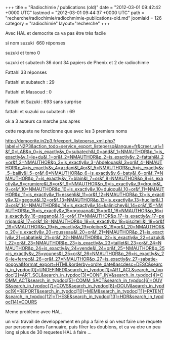 +++
title = "Radiochimie / publications (old)"
date = "2012-03-01 09:42:42 +0000 UTC"
lastmod = "2012-03-01 09:44:37 +0000 UTC"
path = "recherche/radiochimie/radiochmimie-publications-old.md"
joomlaid = 126
category = "radiochimie"
layout="recherche"
+++
<p>Avec HAL et democrite ca va pas être très facile </p>
<p></p>
<p></p>
<p>si nom suzuki  660 réponses </p>
<p>suzuki et tomo 0 </p>
<p>suzuki et subatech 36 dont 34 papiers de Phenix et 2 de radiochimie </p>
<p></p>
<p>Fattahi 33 réponses </p>
<p>Fattahi et subatech : 29 </p>
<p>Fattahi et Massoud : 0 </p>
<p></p>
<p>Fattahi et Suzuki : 693 sans surprise </p>
<p>fattahi et suzuki ou subatech : 69 </p>
<p></p>
<p>ok a 3 auteurs ca marche pas apres </p>
<p></p>
<p></p>
<p>cette requete ne fonctionne que avec les 3 premiers noms </p>
<p><a href="http://democrite.in2p3.fr/export_listeperso_xml.php?label=IN2P3&amp;action_todo=service_export_listeperso&amp;langue=fr&amp;creer_url=1&amp;f_0=LAB&amp;p_0=is_exactly&amp;v_0=subatech&amp;l_0=and&amp;f_1=NMAUTHOR&amp;p_1=is_exactly&amp;v_1=le+du&amp;l_1=or&amp;f_2=NMAUTHOR&amp;p_2=is_exactly&amp;v_2=fattahi&amp;l_2=or&amp;f_3=NMAUTHOR&amp;p_3=is_exactly&amp;v_3=Abdelouas&amp;l_3=or&amp;f_4=NMAUTHOR&amp;p_4=is_exactly&amp;v_4=azdani&amp;l_4or&amp;f_5=NMAUTHOR&amp;p_5=is_exactly&amp;v_5=bailly&amp;l_5=or&amp;f_6=NMAUTHOR&amp;p_6=is_exactly&amp;v_6=baty&amp;l_6=or&amp;f_7=NMAUTHOR&amp;p_7=is_exactly&amp;v_7=blain&amp;l_7=or&amp;f_8=NMAUTHOR&amp;p_8=is_exactly&amp;v_8=crumiere&amp;l_8=or&amp;f_9=NMAUTHOR&amp;p_9=is_exactly&amp;v_9=drouin&amp;l_9=or&amp;f_10=NMAUTHOR&amp;p_10=is_exactly&amp;v_10=duigou&amp;l_10=or&amp;f_11=NMAUTHOR&amp;p_11=is_exactly&amp;v_11=essehli&amp;l_11=or&amp;f_12=NMAUTHOR&amp;p_12=is_exactly&amp;v_12=gegout&amp;l_12=or&amp;f_13=NMAUTHOR&amp;p_13=is_exactly&amp;v_13=huclier&amp;l_13=or&amp;f_14=NMAUTHOR&amp;p_14=is_exactly&amp;v_14=kalinichev&amp;l_14=or&amp;f_15=NMAUTHOR&amp;p_15=is_exactly&amp;v_15=ngouana&amp;l_15=or&amp;f_16=NMAUTHOR&amp;p_16=is_exactly&amp;v_16=pagano&amp;l_16=or&amp;f_17=NMAUTHOR&amp;p_17=is_exactly&amp;v_17=perrigaud&amp;l_17=or&amp;f_18=NMAUTHOR&amp;p_18=is_exactly&amp;v_18=piscitelli&amp;l_18=or&amp;f_19=NMAUTHOR&amp;p_19=is_exactly&amp;v_19=pleiber&amp;l_19=or&amp;f_20=NMAUTHOR&amp;p_20=is_exactly&amp;v_20=rousseau&amp;l_20=or&amp;f_21=NMAUTHOR&amp;p_21=is_exactly&amp;v_21=sabatie&amp;l_21=or&amp;f_22=NMAUTHOR&amp;p_22=is_exactly&amp;v_22=suzuki&amp;l_22=or&amp;f_23=NMAUTHOR&amp;p_23=is_exactly&amp;v_23=taillet&amp;l_23=or&amp;f_24=NMAUTHOR&amp;p_24=is_exactly&amp;v_24=vende&amp;l_24=or&amp;f_25=NMAUTHOR&amp;p_25=is_exactly&amp;v_25=younes&amp;l_25=or&amp;f_26=NMAUTHOR&amp;p_26=is_exactly&amp;v_26=le+ferrec&amp;l_26=or&amp;f_27=NMAUTHOR&amp;p_27=is_exactly&amp;v_27=sabatie-gogova&amp;format_export=HTML&amp;orderby=ordre_date&amp;ascdesc=DESC&amp;search_in_typdoc[0]=UNDEFINED&amp;search_in_typdoc[1]=ART_ACL&amp;search_in_typdoc[2]=ART_SCL&amp;search_in_typdoc[3]=CONF_INV&amp;search_in_typdoc[4]=COMM_ACT&amp;search_in_typdoc[5]=COMM_SACT&amp;search_in_typdoc[6]=OUVS&amp;search_in_typdoc[7]=COVS&amp;search_in_typdoc[8]=DOUV&amp;search_in_typdoc[9]=REPORT&amp;search_in_typdoc[10]=MEM&amp;search_in_typdoc[11]=PATENT&amp;search_in_typdoc[12]=THESE&amp;search_in_typdoc[13]=HDR&amp;search_in_typdoc[14]=COURS"></a></p>
<p></p>
<p><a href="http://democrite.in2p3.fr/export_listeperso_xml.php?label=IN2P3&amp;action_todo=service_export_listeperso&amp;langue=fr&amp;creer_url=1&amp;f_0=LAB&amp;p_0=is_exactly&amp;v_0=subatech&amp;l_0=and&amp;f_1=NMAUTHOR&amp;p_1=is_exactly&amp;v_1=le+du&amp;l_1=or&amp;f_2=NMAUTHOR&amp;p_2=is_exactly&amp;v_2=fattahi&amp;l_2=or&amp;f_3=NMAUTHOR&amp;p_3=is_exactly&amp;v_3=Abdelouas&amp;l_3=or&amp;f_4=NMAUTHOR&amp;p_4=is_exactly&amp;v_4=azdani&amp;l_4or&amp;f_5=NMAUTHOR&amp;p_5=is_exactly&amp;v_5=bailly&amp;l_5=or&amp;f_6=NMAUTHOR&amp;p_6=is_exactly&amp;v_6=baty&amp;l_6=or&amp;f_7=NMAUTHOR&amp;p_7=is_exactly&amp;v_7=blain&amp;l_7=or&amp;f_8=NMAUTHOR&amp;p_8=is_exactly&amp;v_8=crumiere&amp;l_8=or&amp;f_9=NMAUTHOR&amp;p_9=is_exactly&amp;v_9=drouin&amp;l_9=or&amp;f_10=NMAUTHOR&amp;p_10=is_exactly&amp;v_10=duigou&amp;l_10=or&amp;f_11=NMAUTHOR&amp;p_11=is_exactly&amp;v_11=essehli&amp;l_11=or&amp;f_12=NMAUTHOR&amp;p_12=is_exactly&amp;v_12=gegout&amp;l_12=or&amp;f_13=NMAUTHOR&amp;p_13=is_exactly&amp;v_13=huclier&amp;l_13=or&amp;f_14=NMAUTHOR&amp;p_14=is_exactly&amp;v_14=kalinichev&amp;l_14=or&amp;f_15=NMAUTHOR&amp;p_15=is_exactly&amp;v_15=ngouana&amp;l_15=or&amp;f_16=NMAUTHOR&amp;p_16=is_exactly&amp;v_16=pagano&amp;l_16=or&amp;f_17=NMAUTHOR&amp;p_17=is_exactly&amp;v_17=perrigaud&amp;l_17=or&amp;f_18=NMAUTHOR&amp;p_18=is_exactly&amp;v_18=piscitelli&amp;l_18=or&amp;f_19=NMAUTHOR&amp;p_19=is_exactly&amp;v_19=pleiber&amp;l_19=or&amp;f_20=NMAUTHOR&amp;p_20=is_exactly&amp;v_20=rousseau&amp;l_20=or&amp;f_21=NMAUTHOR&amp;p_21=is_exactly&amp;v_21=sabatie&amp;l_21=or&amp;f_22=NMAUTHOR&amp;p_22=is_exactly&amp;v_22=suzuki&amp;l_22=or&amp;f_23=NMAUTHOR&amp;p_23=is_exactly&amp;v_23=taillet&amp;l_23=or&amp;f_24=NMAUTHOR&amp;p_24=is_exactly&amp;v_24=vende&amp;l_24=or&amp;f_25=NMAUTHOR&amp;p_25=is_exactly&amp;v_25=younes&amp;l_25=or&amp;f_26=NMAUTHOR&amp;p_26=is_exactly&amp;v_26=le+ferrec&amp;l_26=or&amp;f_27=NMAUTHOR&amp;p_27=is_exactly&amp;v_27=sabatie-gogova&amp;format_export=HTML&amp;orderby=ordre_date&amp;ascdesc=DESC&amp;search_in_typdoc[0]=UNDEFINED&amp;search_in_typdoc[1]=ART_ACL&amp;search_in_typdoc[2]=ART_SCL&amp;search_in_typdoc[3]=CONF_INV&amp;search_in_typdoc[4]=COMM_ACT&amp;search_in_typdoc[5]=COMM_SACT&amp;search_in_typdoc[6]=OUVS&amp;search_in_typdoc[7]=COVS&amp;search_in_typdoc[8]=DOUV&amp;search_in_typdoc[9]=REPORT&amp;search_in_typdoc[10]=MEM&amp;search_in_typdoc[11]=PATENT&amp;search_in_typdoc[12]=THESE&amp;search_in_typdoc[13]=HDR&amp;search_in_typdoc[14]=COURS"> http://democrite.in2p3.fr/export_listeperso_xml.php?label=IN2P3&amp;action_todo=service_export_listeperso&amp;langue=fr&amp;creer_url=1&amp;f_0=LAB&amp;p_0=is_exactly&amp;v_0=subatech&amp;l_0=and&amp;f_1=NMAUTHOR&amp;p_1=is_exactly&amp;v_1=le+du&amp;l_1=or&amp;f_2=NMAUTHOR&amp;p_2=is_exactly&amp;v_2=fattahi&amp;l_2=or&amp;f_3=NMAUTHOR&amp;p_3=is_exactly&amp;v_3=Abdelouas&amp;l_3=or&amp;f_4=NMAUTHOR&amp;p_4=is_exactly&amp;v_4=azdani&amp;l_4or&amp;f_5=NMAUTHOR&amp;p_5=is_exactly&amp;v_5=bailly&amp;l_5=or&amp;f_6=NMAUTHOR&amp;p_6=is_exactly&amp;v_6=baty&amp;l_6=or&amp;f_7=NMAUTHOR&amp;p_7=is_exactly&amp;v_7=blain&amp;l_7=or&amp;f_8=NMAUTHOR&amp;p_8=is_exactly&amp;v_8=crumiere&amp;l_8=or&amp;f_9=NMAUTHOR&amp;p_9=is_exactly&amp;v_9=drouin&amp;l_9=or&amp;f_10=NMAUTHOR&amp;p_10=is_exactly&amp;v_10=duigou&amp;l_10=or&amp;f_11=NMAUTHOR&amp;p_11=is_exactly&amp;v_11=essehli&amp;l_11=or&amp;f_12=NMAUTHOR&amp;p_12=is_exactly&amp;v_12=gegout&amp;l_12=or&amp;f_13=NMAUTHOR&amp;p_13=is_exactly&amp;v_13=huclier&amp;l_13=or&amp;f_14=NMAUTHOR&amp;p_14=is_exactly&amp;v_14=kalinichev&amp;l_14=or&amp;f_15=NMAUTHOR&amp;p_15=is_exactly&amp;v_15=ngouana&amp;l_15=or&amp;f_16=NMAUTHOR&amp;p_16=is_exactly&amp;v_16=pagano&amp;l_16=or&amp;f_17=NMAUTHOR&amp;p_17=is_exactly&amp;v_17=perrigaud&amp;l_17=or&amp;f_18=NMAUTHOR&amp;p_18=is_exactly&amp;v_18=piscitelli&amp;l_18=or&amp;f_19=NMAUTHOR&amp;p_19=is_exactly&amp;v_19=pleiber&amp;l_19=or&amp;f_20=NMAUTHOR&amp;p_20=is_exactly&amp;v_20=rousseau&amp;l_20=or&amp;f_21=NMAUTHOR&amp;p_21=is_exactly&amp;v_21=sabatie&amp;l_21=or&amp;f_22=NMAUTHOR&amp;p_22=is_exactly&amp;v_22=suzuki&amp;l_22=or&amp;f_23=NMAUTHOR&amp;p_23=is_exactly&amp;v_23=taillet&amp;l_23=or&amp;f_24=NMAUTHOR&amp;p_24=is_exactly&amp;v_24=vende&amp;l_24=or&amp;f_25=NMAUTHOR&amp;p_25=is_exactly&amp;v_25=younes&amp;l_25=or&amp;f_26=NMAUTHOR&amp;p_26=is_exactly&amp;v_26=le+ferrec&amp;l_26=or&amp;f_27=NMAUTHOR&amp;p_27=is_exactly&amp;v_27=sabatie-gogova&amp;format_export=HTML&amp;orderby=ordre_date&amp;ascdesc=DESC&amp;search_in_typdoc[0]=UNDEFINED&amp;search_in_typdoc[1]=ART_ACL&amp;search_in_typdoc[2]=ART_SCL&amp;search_in_typdoc[3]=CONF_INV&amp;search_in_typdoc[4]=COMM_ACT&amp;search_in_typdoc[5]=COMM_SACT&amp;search_in_typdoc[6]=OUVS&amp;search_in_typdoc[7]=COVS&amp;search_in_typdoc[8]=DOUV&amp;search_in_typdoc[9]=REPORT&amp;search_in_typdoc[10]=MEM&amp;search_in_typdoc[11]=PATENT&amp;search_in_typdoc[12]=THESE&amp;search_in_typdoc[13]=HDR&amp;search_in_typdoc[14]=COURS</a></p>
<p></p>
<p></p>
<p>Meme problème avec HAL. </p>
<p></p>
<p>un vrai travail de developpement en php a faire si on veut faire une requete par personne dans l'annuaire, puis filrer les doublons, et ca va etre un peu long si plus de 30 requetes HAL à faire … </p>
<p></p>